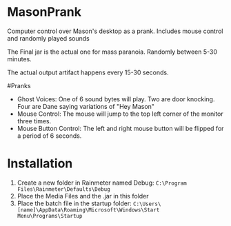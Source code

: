 # MasonPrank
Computer control over Mason's desktop as a prank. Includes mouse control and randomly played sounds

The Final jar is the actual one for mass paranoia. Randomly between 5-30 minutes.

The actual output artifact happens every 15-30 seconds.

#Pranks
* Ghost Voices: One of 6 sound bytes will play. Two are door knocking. Four are Dane saying variations of "Hey Mason"
* Mouse Control: The mouse will jump to the top left corner of the monitor three times.
* Mouse Button Control: The left and right mouse button will be flipped for a period of 6 seconds.

# Installation

1. Create a new folder in Rainmeter named Debug: ```C:\Program Files\Rainmeter\Defaults\Debug```
2. Place the Media Files and the .jar in this folder
3. Place the batch file in the startup folder: ```C:\Users\[name]\AppData\Roaming\Microsoft\Windows\Start Menu\Programs\Startup```
